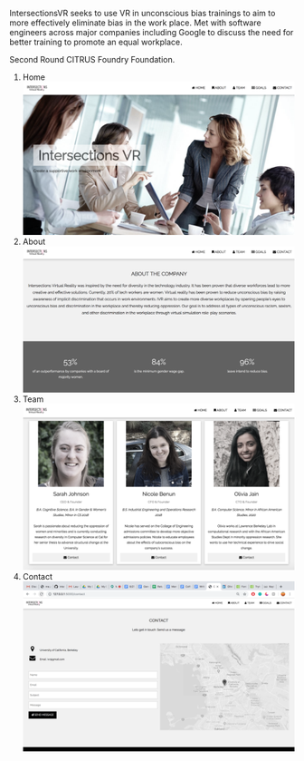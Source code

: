 IntersectionsVR seeks to use VR in unconscious bias trainings to aim to more effectively eliminate bias in the work place. Met with software engineers across major companies including Google to discuss the need for better training to promote an equal workplace.

Second Round CITRUS Foundry Foundation.

1. Home
![](images/1.png)
2. About
![](images/2.png)
3. Team
![](images/3.png)
4. Contact
![](images/4.png)

